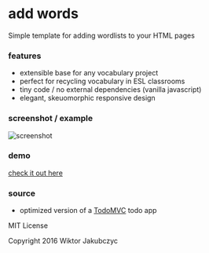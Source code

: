 # add words
Simple template for adding wordlists to your HTML pages

### features
- extensible base for any vocabulary project
- perfect for recycling vocabulary in ESL classrooms
- tiny code / no external dependencies (vanilla javascript)
- elegant, skeuomorphic responsive design

### screenshot / example
![screenshot](http://monolithpl.github.io/domino-wizard/dominoes.png "screenshot")

### demo
[check it out here](http://monolithpl.github.io/add.words/add-words.png)

### source
- optimized version of a [TodoMVC](http://todomvc.com/) todo app

MIT License

Copyright 2016 Wiktor Jakubczyc

